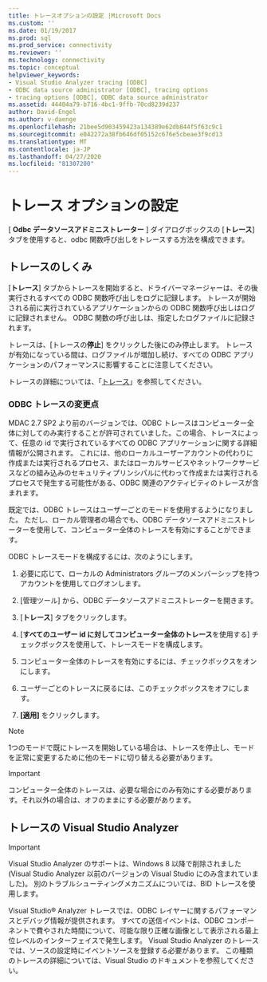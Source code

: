 ```yaml
---
title: トレースオプションの設定 |Microsoft Docs
ms.custom: ''
ms.date: 01/19/2017
ms.prod: sql
ms.prod_service: connectivity
ms.reviewer: ''
ms.technology: connectivity
ms.topic: conceptual
helpviewer_keywords:
- Visual Studio Analyzer tracing [ODBC]
- ODBC data source administrator [ODBC], tracing options
- tracing options [ODBC], ODBC data source administrator
ms.assetid: 44404a79-b716-4bc1-9ffb-70cd8239d237
author: David-Engel
ms.author: v-daenge
ms.openlocfilehash: 21bee5d903459423a134389e62db844f5f63c9c1
ms.sourcegitcommit: e042272a38fb646df05152c676e5cbeae3f9cd13
ms.translationtype: MT
ms.contentlocale: ja-JP
ms.lasthandoff: 04/27/2020
ms.locfileid: "81307200"
---
```

# <a name="setting-tracing-options"></a>トレース オプションの設定
[ **Odbc データソースアドミニストレーター** ] ダイアログボックスの [**トレース**] タブを使用すると、odbc 関数呼び出しをトレースする方法を構成できます。  
  
## <a name="how-tracing-works"></a>トレースのしくみ  
 [**トレース**] タブからトレースを開始すると、ドライバーマネージャーは、その後実行されるすべての ODBC 関数呼び出しをログに記録します。 トレースが開始される前に実行されているアプリケーションからの ODBC 関数呼び出しはログに記録されません。 ODBC 関数の呼び出しは、指定したログファイルに記録されます。  
  
 トレースは、[トレースの**停止**] をクリックした後にのみ停止します。 トレースが有効になっている間は、ログファイルが増加し続け、すべての ODBC アプリケーションのパフォーマンスに影響することに注意してください。  
  
 トレースの詳細については、「[トレース](../../odbc/reference/develop-app/tracing.md)」を参照してください。  
  
### <a name="changes-in-odbc-tracing"></a>ODBC トレースの変更点  
 MDAC 2.7 SP2 より前のバージョンでは、ODBC トレースはコンピューター全体に対してのみ実行することが許可されていました。この場合、トレースによって、任意の id で実行されているすべての ODBC アプリケーションに関する詳細情報が公開されます。 これには、他のローカルユーザーアカウントの代わりに作成または実行されるプロセス、またはローカルサービスやネットワークサービスなどの組み込みのセキュリティプリンシパルに代わって作成または実行されるプロセスで発生する可能性がある、ODBC 関連のアクティビティのトレースが含まれます。  
  
 既定では、ODBC トレースはユーザーごとのモードを使用するようになりました。 ただし、ローカル管理者の場合でも、ODBC データソースアドミニストレーターを使用して、コンピューター全体のトレースを有効にすることができます。  
  
 ODBC トレースモードを構成するには、次のようにします。  
  
1.  必要に応じて、ローカルの Administrators グループのメンバーシップを持つアカウントを使用してログオンします。  
  
2.  [管理ツール] から、ODBC データソースアドミニストレーターを開きます。  
  
3.  [**トレース**] タブをクリックします。  
  
4.  [**すべてのユーザー id に対してコンピューター全体のトレース**を使用する] チェックボックスを使用して、トレースモードを構成します。  
  
5.  コンピューター全体のトレースを有効にするには、チェックボックスをオンにします。  
  
6.  ユーザーごとのトレースに戻るには、このチェックボックスをオフにします。  
  
7.  **[適用]** をクリックします。  
  
> [!NOTE]  
>  1つのモードで既にトレースを開始している場合は、トレースを停止し、モードを正常に変更するために他のモードに切り替える必要があります。  
  
> [!IMPORTANT]  
>  コンピューター全体のトレースは、必要な場合にのみ有効にする必要があります。それ以外の場合は、オフのままにする必要があります。  
  
## <a name="visual-studio-analyzer-tracing"></a>トレースの Visual Studio Analyzer  
  
> [!IMPORTANT]  
>  Visual Studio Analyzer のサポートは、Windows 8 以降で削除されました (Visual Studio Analyzer 以前のバージョンの Visual Studio にのみ含まれていました)。 別のトラブルシューティングメカニズムについては、BID トレースを使用します。  
  
 Visual Studio® Analyzer トレースでは、ODBC レイヤーに関するパフォーマンスとデバッグ情報が提供されます。 すべての送信イベントは、ODBC コンポーネントで費やされた時間について、可能な限り正確な画像として表示される最上位レベルのインターフェイスで発生します。 Visual Studio Analyzer のトレースでは、ソースの設定時にイベントソースを登録する必要があります。 この種類のトレースの詳細については、Visual Studio のドキュメントを参照してください。
